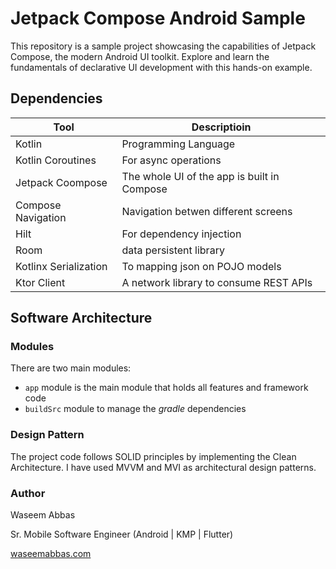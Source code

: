 # Jetpack Compose Android Sample
This repository is a sample project showcasing the capabilities of Jetpack Compose, the modern Android UI toolkit. Explore and learn the fundamentals of declarative UI development with this hands-on example.
## Dependencies
|Tool| Descriptioin |
|--|--|
| Kotlin | Programming Language |
| Kotlin Coroutines | For async operations |
| Jetpack Coompose | The whole UI of the app is built in Compose |
| Compose Navigation | Navigation betwen different screens |
| Hilt | For dependency injection |
| Room | data persistent library |
| Kotlinx Serialization | To mapping json on POJO models |
| Ktor Client | A network library to consume REST APIs |
## Software Architecture 
### Modules
There are two main modules: 
- `app` module is the main module that holds all features and framework code 
- `buildSrc` module to manage the *gradle* dependencies 
### Design Pattern
The project code follows SOLID principles by implementing the Clean Architecture. 
I have used MVVM and MVI as architectural design patterns. 
### Author
Waseem Abbas 

Sr. Mobile Software Engineer (Android | KMP | Flutter) 

[waseemabbas.com](https://waseemabbas.com)

